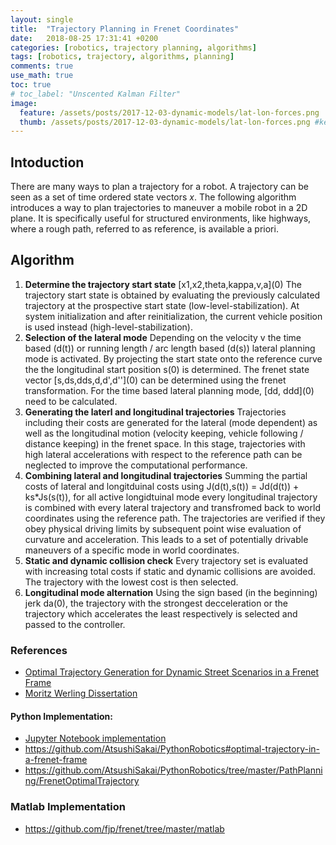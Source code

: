 ```yaml
---
layout: single
title:  "Trajectory Planning in Frenet Coordinates"
date:   2018-08-25 17:31:41 +0200
categories: [robotics, trajectory planning, algorithms]
tags: [robotics, trajectory, algorithms, planning]
comments: true
use_math: true
toc: true
# toc_label: "Unscented Kalman Filter"
image:
  feature: /assets/posts/2017-12-03-dynamic-models/lat-lon-forces.png
  thumb: /assets/posts/2017-12-03-dynamic-models/lat-lon-forces.png #keep it square 200x200 px is good
---
```



## Intoduction

There are many ways to plan a trajectory for a robot. A trajectory can be seen as a set of time ordered state vectors $x$.
The following algorithm introduces a way to plan trajectories to maneuver a mobile robot in a 2D plane.
It is specifically useful for structured environments, like highways, where a rough path, referred to as reference, is available a priori.

## Algorithm

1. **Determine the trajectory start state** \[x1,x2,theta,kappa,v,a\](0)
The trajectory start state is obtained by evaluating the previously calculated trajectory
at the prospective start state (low-level-stabilization).
At system initialization and after reinitialization, the current vehicle
position is used instead (high-level-stabilization).
2. **Selection of the lateral mode**
Depending on the velocity v the time based (d(t)) or running length / arc length based (d(s))
lateral planning mode is activated. By projecting the start state onto the reference curve the
the longitudinal start position s(0) is determined. The frenet state vector
\[s,ds,dds,d,d',d''\](0) can be determined using the frenet transformation.
For the time based lateral planning mode, \[dd, ddd\](0) need to be calculated.
3. **Generating the laterl and longitudinal trajectories**
Trajectories including their costs are generated for the lateral (mode dependent)
as well as the longitudinal motion (velocity keeping, vehicle following / distance keeping) in the frenet space.
In this stage, trajectories with high lateral accelerations with respect to the reference
path can be neglected to improve the computational performance.
4. **Combining lateral and longitudinal trajectories**
Summing the partial costs of lateral and longitduinal costs using
J(d(t),s(t)) = Jd(d(t)) + ks*Js(s(t)), for all active longidtuinal mode every
longitudinal trajectory is combined with every lateral trajectory and transfromed
back to world coordinates using the reference path. The trajectories are verified if they obey physical driving limits by
subsequent point wise evaluation of curvature and acceleration.
This leads to a set of potentially drivable maneuvers of a specific mode in world coordinates.
5. **Static and dynamic collision check**
Every trajectory set is evaluated with increasing total costs if static and dynamic
collisions are avoided. The trajectory with the lowest cost is then selected.
6. **Longitudinal mode alternation**
Using the sign based (in the beginning) jerk da(0), the trajectory with the
strongest decceleration or the trajectory which accelerates the least respectively
is selected and passed to the controller.

### References

- [Optimal Trajectory Generation for Dynamic Street Scenarios in a Frenet Frame](https://www.researchgate.net/profile/Moritz_Werling/publication/224156269_Optimal_Trajectory_Generation_for_Dynamic_Street_Scenarios_in_a_Frenet_Frame/links/54f749df0cf210398e9277af.pdf)
- [Moritz Werling Dissertation](https://www.ksp.kit.edu/download/1000021738)

#### Python Implementation:

- [Jupyter Notebook implementation](https://github.com/fjp/frenet/blob/master/ipython/python.ipynb)
- https://github.com/AtsushiSakai/PythonRobotics#optimal-trajectory-in-a-frenet-frame
- https://github.com/AtsushiSakai/PythonRobotics/tree/master/PathPlanning/FrenetOptimalTrajectory


### Matlab Implementation

- https://github.com/fjp/frenet/tree/master/matlab
